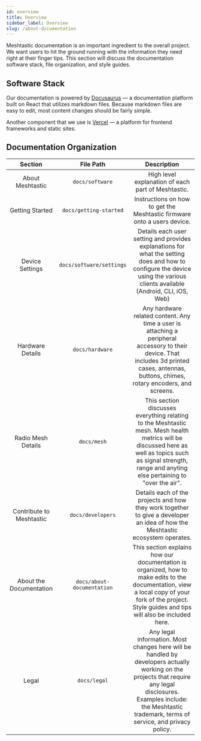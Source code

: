 ```yaml
---
id: overview
title: Overview
sidebar_label: Overview
slug: /about-documentation
---
```

Meshtastic documentation is an important ingredient to the overall project. We want users to hit the ground running with the information they need right at their finger tips. This section will discuss the documentation software stack, file organization, and style guides.

## Software Stack
Our documentation is powered by [Docusaurus](https://docusaurus.io) — a documentation platform built on React that utilizes markdown files. Because markdown files are easy to edit, most content changes should be fairly simple.

Another component that we use is [Vercel](https://vercel.com) — a platform for frontend frameworks and static sites.

## Documentation Organization
| Section | File Path | Description |
| :-----: | :-------: | :---------: |
| About Meshtastic | `docs/software` | High level explanation of each part of Meshtastic. |
| Getting Started | `docs/getting-started` | Instructions on how to get the Meshtastic firmware onto a users device. |
| Device Settings | `docs/software/settings` | Details each user setting and provides explanations for what the setting does and how to configure the device using the various clients available (Android, CLI, iOS, Web) |
| Hardware Details | `docs/hardware` | Any hardware related content. Any time a user is attaching a peripheral accessory to their device. That includes 3d printed cases, antennas, buttons, chimes, rotary encoders, and screens. |
| Radio Mesh Details | `docs/mesh` | This section discusses everything relating to the Meshtastic mesh. Mesh health metrics will be discussed here as well as topics such as signal strength, range and anyting else pertaining to "over the air". |
| Contribute to Meshtastic | `docs/developers` | Details each of the projects and how they work together to give a developer an idea of how the Meshtastic ecosystem operates. |
| About the Documentation | `docs/about-documentation` | This section explains how our documentation is organized, how to make edits to the documentation, view a local copy of your fork of the project. Style guides and tips will also be included here. |
| Legal | `docs/legal` | Any legal information. Most changes here will be handled by developers actually working on the projects that require any legal disclosures. Examples include: the Meshtastic trademark, terms of service, and privacy policy. |
